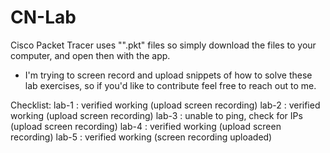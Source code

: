 # CN-Lab
Cisco Packet Tracer uses "".pkt" files so simply download the files to your computer, and open then with the app.

* I'm trying to screen record and upload snippets of how to solve these lab exercises, so if you'd like to contribute feel free to reach out to me.

Checklist:
lab-1 : verified working                (upload screen recording)
lab-2 : verified working                (upload screen recording)
lab-3 : unable to ping, check for IPs   (upload screen recording)
lab-4 : verified working                (upload screen recording)
lab-5 : verified working                (screen recording uploaded)